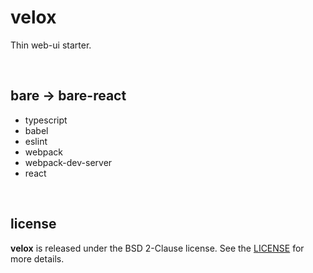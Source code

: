 # velox

Thin web-ui starter.

<br />




## bare -> bare-react

* typescript
* babel
* eslint
* webpack
* webpack-dev-server
* react

<br />




## license

**velox** is released under the BSD 2-Clause license. See the
[LICENSE](https://raw.githubusercontent.com/drmats/velox/master/LICENSE)
for more details.

